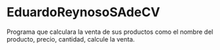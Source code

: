 # EduardoReynosoSAdeCV
Programa que calculara la venta de sus productos como el nombre del producto, precio, cantidad, calcule la venta.
